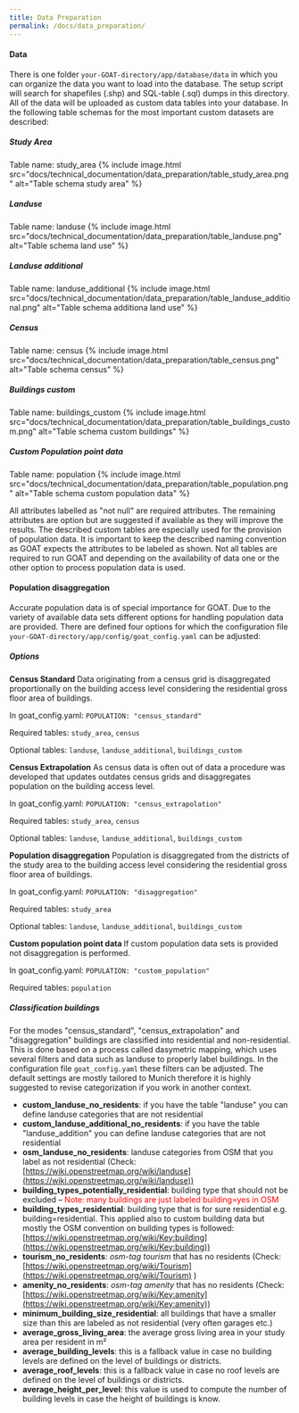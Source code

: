 ```yaml
---
title: Data Preparation
permalink: /docs/data_preparation/
---
```


#### Data
There is one folder `your-GOAT-directory/app/database/data` in which you can organize the data you want to load into the database. 
The setup script will search for shapefiles (.shp) and SQL-table (.sql) dumps in this directory. All of the data will be uploaded as custom data tables into your database. In the following table schemas for the most important custom datasets are described:  

##### Study Area
Table name: study_area
{% include image.html src="docs/technical_documentation/data_preparation/table_study_area.png" alt="Table schema study area" %}

##### Landuse
Table name: landuse
{% include image.html src="docs/technical_documentation/data_preparation/table_landuse.png" alt="Table schema land use" %}

##### Landuse additional
Table name: landuse_additional
{% include image.html src="docs/technical_documentation/data_preparation/table_landuse_additional.png" alt="Table schema additiona land use" %}

##### Census 
Table name: census
{% include image.html src="docs/technical_documentation/data_preparation/table_census.png" alt="Table schema census" %}

##### Buildings custom
Table name: buildings_custom
{% include image.html src="docs/technical_documentation/data_preparation/table_buildings_custom.png" alt="Table schema custom buildings" %}

##### Custom Population point data
Table name: population
{% include image.html src="docs/technical_documentation/data_preparation/table_population.png" alt="Table schema custom population data" %}

All attributes labelled as "not null" are required attributes. The remaining attributes are option but are suggested if available as they will improve the results. The described custom tables are especially used for the provision of population data. It is important to keep the described naming convention as GOAT expects the attributes to be labeled as shown. Not all tables are required to run GOAT and depending on the availability of data one or the other option to process population data is used. 

#### Population disaggregation

Accurate population data is of special importance for GOAT. Due to the variety of available data sets different options for handling population data are provided. There are defined four options for which the configuration file `your-GOAT-directory/app/config/goat_config.yaml` can be adjusted:

##### Options
<b>Census Standard</b>
Data originating from a census grid is disaggregated proportionally on the building access level considering the residential gross floor area of buildings. 

In goat_config.yaml: `POPULATION: "census_standard"`

Required tables: `study_area`, `census`

Optional tables: `landuse`, `landuse_additional`, `buildings_custom`

<b>Census Extrapolation</b>
As census data is often out of data a procedure was developed that updates outdates census grids and disaggregates population on the building access level. 

In goat_config.yaml: `POPULATION: "census_extrapolation"`

Required tables: `study_area`, `census`

Optional tables: `landuse`, `landuse_additional`, `buildings_custom`


<b>Population disaggregation</b>
Population is disaggregated from the districts of the study area to the building access level considering the residential gross floor area of buildings.

In goat_config.yaml: `POPULATION: "disaggregation"`

Required tables: `study_area`

Optional tables: `landuse`, `landuse_additional`, `buildings_custom`

<b>Custom population point data </b>
If custom population data sets is provided not disaggregation is performed. 

In goat_config.yaml: `POPULATION: "custom_population"`

Required tables: `population`

##### Classification buildings
For the modes "census_standard", "census_extrapolation" and "disaggregation" buildings are classified into residential and non-residential. This is done based on a process called dasymetric mapping, which uses several filters and data such as landuse to properly label buildings. 
In the configuration file `goat_config.yaml` these filters can be adjusted. The default settings are mostly tailored to Munich therefore it is highly suggested to revise categorization if you work in another context.

- <b>custom_landuse_no_residents</b>: if you have the table "landuse" you can define landuse categories that are not residential
- <b>custom_landuse_additional_no_residents</b>: if you have the table "landuse_addition" you can define landuse categories that are not residential
- <b>osm_landuse_no_residents</b>: landuse categories from OSM that you label as not residential (Check: [https://wiki.openstreetmap.org/wiki/landuse](https://wiki.openstreetmap.org/wiki/landuse))
- <b>building_types_potentially_residential</b>: building type that should not be excluded – <font color="red">Note: many buildings are just labeled building=yes in OSM</font>
- <b>building_types_residential</b>: building type that is for sure residential e.g. building=residential. This applied also to custom building data but mostly the OSM convention on building types is followed: [https://wiki.openstreetmap.org/wiki/Key:building](https://wiki.openstreetmap.org/wiki/Key:building))
- <b>tourism_no_residents</b>: <i>osm-tag tourism</i> that has no residents (Check: [https://wiki.openstreetmap.org/wiki/Tourism](https://wiki.openstreetmap.org/wiki/Tourism) )
- <b>amenity_no_residents</b>: <i>osm-tag amenity</i> that has no residents (Check: [https://wiki.openstreetmap.org/wiki/Key:amenity](https://wiki.openstreetmap.org/wiki/Key:amenity))
- <b>minimum_building_size_residential</b>: all buildings that have a smaller size than this are labeled as not residential (very often garages etc.)
- <b>average_gross_living_area</b>: the average gross living area in your study area per resident in m²
- <b>average_building_levels</b>: this is a fallback value in case no building levels are defined on the level of buildings or districts. 
- <b>average_roof_levels</b>: this is a fallback value in case no roof levels are defined on the level of buildings or districts. 
- <b>average_height_per_level</b>: this value is used to compute the number of building levels in case the height of buildings is know. 


